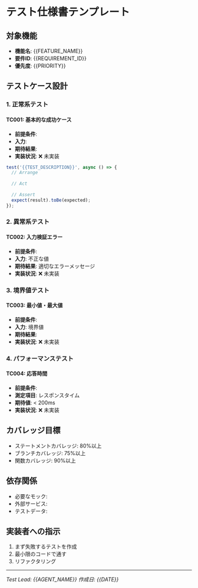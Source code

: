 # テスト仕様書テンプレート

## 対象機能
- **機能名**: {{FEATURE_NAME}}
- **要件ID**: {{REQUIREMENT_ID}}
- **優先度**: {{PRIORITY}}

## テストケース設計

### 1. 正常系テスト

#### TC001: 基本的な成功ケース
- **前提条件**: 
- **入力**: 
- **期待結果**: 
- **実装状況**: ❌ 未実装

```javascript
test('{{TEST_DESCRIPTION}}', async () => {
  // Arrange
  
  // Act
  
  // Assert
  expect(result).toBe(expected);
});
```

### 2. 異常系テスト

#### TC002: 入力検証エラー
- **前提条件**: 
- **入力**: 不正な値
- **期待結果**: 適切なエラーメッセージ
- **実装状況**: ❌ 未実装

### 3. 境界値テスト

#### TC003: 最小値・最大値
- **前提条件**: 
- **入力**: 境界値
- **期待結果**: 
- **実装状況**: ❌ 未実装

### 4. パフォーマンステスト

#### TC004: 応答時間
- **前提条件**: 
- **測定項目**: レスポンスタイム
- **期待値**: < 200ms
- **実装状況**: ❌ 未実装

## カバレッジ目標
- ステートメントカバレッジ: 80%以上
- ブランチカバレッジ: 75%以上
- 関数カバレッジ: 90%以上

## 依存関係
- 必要なモック:
- 外部サービス:
- テストデータ:

## 実装者への指示
1. まず失敗するテストを作成
2. 最小限のコードで通す
3. リファクタリング

---
*Test Lead: {{AGENT_NAME}}*
*作成日: {{DATE}}*